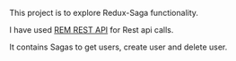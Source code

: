 
This project is to explore Redux-Saga functionality.

I have used [REM REST API](https://rem-rest-api.herokuapp.com/) for Rest api calls.

It contains Sagas to get users, create user and delete user.